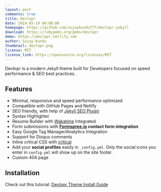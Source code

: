 ```yaml
---
layout: post
comments: true
title: Devlopr 
date: 2019-05-19 00:00:00
homepage: https://github.com/sujaykundu777/devlopr-jekyll
download: https://rubygems.org/gems/devlopr
demo: https://devlopr.netlify.com
author: Sujay Kundu
thumbnail: devlopr.png
license: MIT
license_link: https://opensource.org/licenses/MIT
---
```


Devlopr is a modern Jekyll theme built for Developers focused on speed performance & SEO best practices.

## Features

* Minimal, responsive and speed performance optimized
* Compatible with GitHub Pages and Netlify
* SEO friendly, with help of [Jekyll SEO Plugin](https://github.com/jekyll/jekyll-seo-tag)
* Syntax Highlighter
* Resume Builder with [Wakatime](https://wakatime.com) Integrated
* Form submissions with **[Formspree.io](https://formspree.io/) contact form integration**
* Easy Google Tag Manager/Analytics Integration
* Support for Disqus comments
* Inline critical CSS with [critical](https://github.com/addyosmani/critical)
* Add your **social profiles** easily in `_config.yml`. Only the social icons you enter in `config.yml` will show up on the site footer.
* Custom 404 page

## Installation

Check out this tutorial: [Devlopr Theme Install Guide](https://sujaykundu.com/github/jekyll/2019/05/19/setup-devlopr-for-blog.html)
